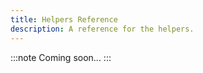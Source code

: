 ```yaml
---
title: Helpers Reference
description: A reference for the helpers.
---
```


:::note
Coming soon...
:::
